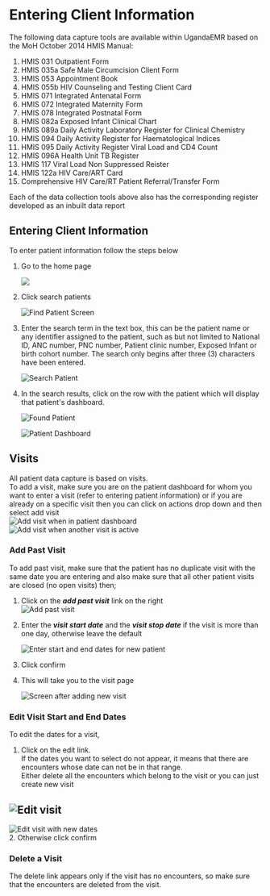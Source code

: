 # Entering Client Information

The following data capture tools are available within UgandaEMR based on the MoH October 2014 HMIS Manual:

1. HMIS 031 Outpatient Form
2. HMIS 035a Safe Male Circumcision Client Form 
3. HMIS 053 Appointment Book 
4. HMIS 055b HIV Counseling and Testing Client Card
5. HMIS 071 Integrated Antenatal Form
6. HMIS 072 Integrated Maternity Form
7. HMIS 078 Integrated Postnatal Form
8. HMIS 082a Exposed Infant Clinical Chart 
9. HMIS 089a Daily Activity Laboratory Register for Clinical Chemistry
10. HMIS 094 Daily Activity Register for Haematological Indices
11. HMIS 095 Daily Activity Register Viral Load and CD4 Count
12. HMIS 096A Health Unit TB Register 
13. HMIS 117 Viral Load Non Suppressed Reister
14. HMIS 122a HIV Care/ART Card 
15. Comprehensive HIV Care/RT Patient Referral/Transfer Form

Each of the data collection tools above also has the corresponding register developed as an inbuilt data report

## Entering Client Information

To enter patient information follow the steps below

1. Go to the home page 

   ![](../.gitbook/assets/Home%20page.png)

2. Click search patients

   ![Find Patient Screen](../images/home_screen_find_patient_marked.png)

3. Enter the search term in the text box, this can be the patient name or any identifier assigned to the patient, such as but not limited to National ID, ANC number, PNC number, Patient clinic number, Exposed Infant or birth cohort number. The search only begins after three \(3\) characters have been entered.

   ![Search Patient](../.gitbook/assets/search%20patient.png)

4. In the search results, click on the row with the patient which will display that patient's dashboard.

   ![Found Patient](../images/found_patient.png)

   ![Patient Dashboard](../images/patient_dashboard.png)

## Visits

All patient data capture is based on visits.  
To add a visit, make sure you are on the patient dashboard for whom you want to enter a visit \(refer to entering patient information\) or if you are already on a specific visit then you can click on actions drop down and then select add visit  
![Add visit when in patient dashboard](../.gitbook/assets/add_past_visit%20%283%29.png)  
![Add visit when another visit is active](../images/new_visit_when_another_visit_is_active.png)

### Add Past Visit

To add past visit, make sure that the patient has no duplicate visit with the same date you are entering and also make sure that all other patient visits are closed \(no open visits\) then;  
1. Click on the _**add past visit**_ link on the right  
![Add past visit](../.gitbook/assets/add_past_visit%20%282%29.png)

1. Enter the  _**visit start date**_ and the _**visit stop date**_ if the visit is more than one day, otherwise leave the default

   ![Enter start and end dates for new patient](../images/enter_start_and_end_date_for_new_past_visit.png)

2. Click confirm
3. This will take you to the visit page

   ![Screen after adding new visit](../images/screen_after_adding_new_visit.png)

### Edit Visit Start and End Dates

To edit the dates for a visit,  
1. Click on the edit link.  
If the dates you want to select do not appear, it means that there are encounters whose date can not be in that range.  
Either delete all the encounters which belong to the visit or you can just create new visit

## ![Edit visit](../images/edit_visit.png)

![Edit visit with new dates](../images/edit_visit_new_dates.png)  
2. Otherwise click confirm

### Delete a Visit

The delete link appears only if the visit has no encounters, so make sure that the encounters are deleted from the visit.

